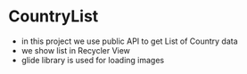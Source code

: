 # CountryList

- in this project we use public API to get List of Country data 
- we show list in Recycler View 
- glide library is used for loading images



